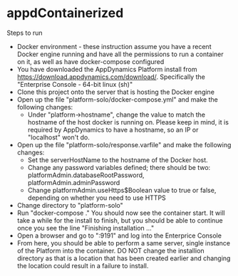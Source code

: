 # appdContainerized
Steps to run
- Docker environment - these instruction assume you have a recent Docker engine running and have all the permissions to run a container on it, as well as have docker-compose configured
- You have downloaded the AppDynamics Platform install from https://download.appdynamics.com/download/. Specifically the "Enterprise Console - 64-bit linux (sh)"
- Clone this project onto the server that is hosting the Docker engine
- Open up the file "platform-solo/docker-compose.yml" and make the following changes:
  - Under "platform->hostname", change the value to match the hostname of the host docker is running on. Please keep in mind, it is required by AppDynamics to have a hostname, so an IP or "localhost" won't do.
- Open up the file "platform-solo/response.varfile" and make the following changes:
  - Set the serverHostName to the hostname of the Docker host.
  - Change any password variables defined; there should be two: platformAdmin.databaseRootPassword, platformAdmin.adminPassword
  - Change platformAdmin.useHttps$Boolean value to true or false, depending on whether you need to use HTTPS
- Change directory to "platform-solo"
- Run "docker-compose ." You should now see the container start. It will take a while for the install to finish, but you should be able to continue once you see the line "Finishing installation ..."
- Open a browser and go to "<hostname>:9191" and log into the Enterprice Console
- From here, you should be able to perform a same server, single instance of the Platform into the container. DO NOT change the installion directory as that is a location that has been created earlier and changing the location could result in a failure to install.
